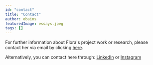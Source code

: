 ```yaml
---
id: "contact"
title: "Contact"
author: obains
featuredImage: essays.jpeg
tags: []
---
```



For further information about Flora's project work or research, please contact her via email by clicking [here](mailto:floraloughridge&#64;hotmail&#x2E;com?Subject=Website%20request).

Alternatively, you can contact here through: [LinkedIn](https://www.linkedin.com/in/flora-loughridge) or [Instagram](https://www.instagram.com/floraloughridge/)